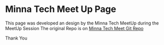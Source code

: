 # Minna Tech Meet Up Page
This page was developed an design by the Minna Tech MeetUp during the MeetUp Session
The original Repo is on [Minna Tech Meet Git Repo](https://github.com/nnamddyy/mtmu.git)

Thank You
